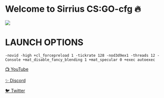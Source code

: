 # Welcome to Sirrius CS:GO-cfg 🔥

![](https://media3.giphy.com/media/Fbi8P0yE3YF4J4zcl3/giphy.gif?cid=790b7611539c1842ca3f362e517528059542d0948e3fc434&rid=giphy.gif&ct=g)


# LAUNCH OPTIONS

`-novid -high +cl_forcepreload 1 -tickrate 128 -nod3d9ex1 -threads 12 -Console +mat_disable_fancy_blending 1 +mat_specular 0 +exec autoexec`



[📺 YouTube](https://www.youtube.com/channel/UCEKm5HWa_NcVglsMKdMHQcQ)

[✨ Discord](https://discord.gg/YtzDYncHVp)

[🐦 Twitter](https://twitter.com/ssefacelebi)
